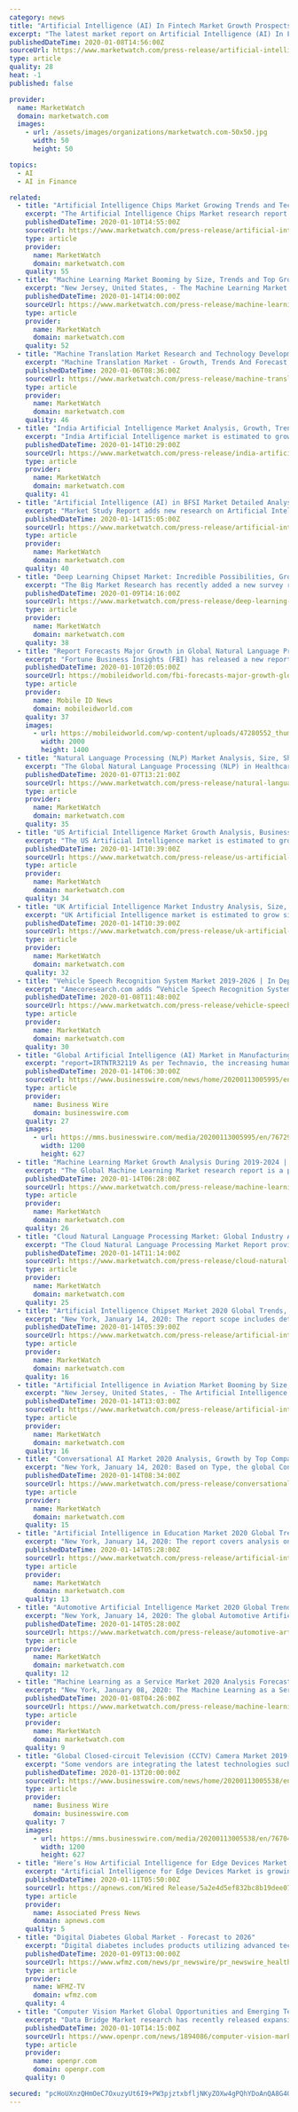 ```yaml
---
category: news
title: "Artificial Intelligence (AI) In Fintech Market Growth Prospects and Precise Outlook 2019 to 2025 | Autodesk, IBM, Microsoft, Oracle, SAP, Fanuc"
excerpt: "The latest market report on Artificial Intelligence (AI) In Fintech 2019 offers an in-depth analysis of this business vertical involving key information concerning industry deliverables, predominantly market tendencies,"
publishedDateTime: 2020-01-08T14:56:00Z
sourceUrl: https://www.marketwatch.com/press-release/artificial-intelligence-ai-in-fintech-market-growth-prospects-and-precise-outlook-2019-to-2025-autodesk-ibm-microsoft-oracle-sap-fanuc-2020-01-08
type: article
quality: 28
heat: -1
published: false

provider:
  name: MarketWatch
  domain: marketwatch.com
  images:
    - url: /assets/images/organizations/marketwatch.com-50x50.jpg
      width: 50
      height: 50

topics:
  - AI
  - AI in Finance

related:
  - title: "Artificial Intelligence Chips Market Growing Trends and Technology forecast 2019 to 2025"
    excerpt: "The Artificial Intelligence Chips Market research report includes analysis of factual data that provides research results, vital recommendations, conclusions, and other important information to the readers,"
    publishedDateTime: 2020-01-10T14:55:00Z
    sourceUrl: https://www.marketwatch.com/press-release/artificial-intelligence-chips-market-growing-trends-and-technology-forecast-2019-to-2025-2020-01-10
    type: article
    provider:
      name: MarketWatch
      domain: marketwatch.com
    quality: 55
  - title: "Machine Learning Market Booming by Size, Trends and Top Growing Companies- IBM, Microsoft, SAP, BigML, H2O.ai, SAS Institute"
    excerpt: "New Jersey, United States, - The Machine Learning Market is exhaustively researched and analyzed in the report to help market players to improve their business tactics and ensure long-term success. The authors of the report have used easy-to-understand language and uncomplicated statistical images but provided thorough information and detailed data on the global Machine Learning market."
    publishedDateTime: 2020-01-14T14:00:00Z
    sourceUrl: https://www.marketwatch.com/press-release/machine-learning-market-booming-by-size-trends-and-top-growing-companies--ibm-microsoft-sap-bigml-h2oai-sas-institute-2020-01-14
    type: article
    provider:
      name: MarketWatch
      domain: marketwatch.com
    quality: 52
  - title: "Machine Translation Market Research and Technology Developments 2020 to 2024"
    excerpt: "Machine Translation Market - Growth, Trends And Forecast (2020 - 2024) Machine translation (MT) refers to fully automated software that can translate source content into target languages. Humans may use MT to help them render text and speech into another language,"
    publishedDateTime: 2020-01-06T08:36:00Z
    sourceUrl: https://www.marketwatch.com/press-release/machine-translation-market-research-and-technology-developments-2020-to-2024-2020-01-06
    type: article
    provider:
      name: MarketWatch
      domain: marketwatch.com
    quality: 46
  - title: "India Artificial Intelligence Market Analysis, Growth, Trends and Forecast 2019 - 2025"
    excerpt: "India Artificial Intelligence market is estimated to grow significantly at a CAGR of 37.2% during the forecast period. There are a lot of opportunities available in AI technology in India with the increasing adoption of technologies."
    publishedDateTime: 2020-01-14T10:29:00Z
    sourceUrl: https://www.marketwatch.com/press-release/india-artificial-intelligence-market-analysis-growth-trends-and-forecast-2019---2025-2020-01-14
    type: article
    provider:
      name: MarketWatch
      domain: marketwatch.com
    quality: 41
  - title: "Artificial Intelligence (AI) in BFSI Market Detailed Analysis of Current Industry Figures with Forecasts Growth By 2024"
    excerpt: "Market Study Report adds new research on Artificial Intelligence (AI) in BFSI market, which is a detailed analysis of this business space inclusive of the trends, competitive landscape, and the market size."
    publishedDateTime: 2020-01-14T15:05:00Z
    sourceUrl: https://www.marketwatch.com/press-release/artificial-intelligence-ai-in-bfsi-market-detailed-analysis-of-current-industry-figures-with-forecasts-growth-by-2024-2020-01-14
    type: article
    provider:
      name: MarketWatch
      domain: marketwatch.com
    quality: 40
  - title: "Deep Learning Chipset Market: Incredible Possibilities, Growth with Industry Study, Detailed Analysis and Forecast To 2025"
    excerpt: "The Big Market Research has recently added a new survey report to their vivid and dynamic database. They have formulated this report by taking into consideration all the key aspects that tend to have an impact on the global Deep Learning Chipset Market share,"
    publishedDateTime: 2020-01-09T14:16:00Z
    sourceUrl: https://www.marketwatch.com/press-release/deep-learning-chipset-market-incredible-possibilities-growth-with-industry-study-detailed-analysis-and-forecast-to-2025-2020-01-09
    type: article
    provider:
      name: MarketWatch
      domain: marketwatch.com
    quality: 38
  - title: "Report Forecasts Major Growth in Global Natural Language Processing Market"
    excerpt: "Fortune Business Insights (FBI) has released a new report that predicts that the global market for Natural Language Processing (NLP) technology will reach $80.68 billion by 2026. That number reflects a CAGR of 32.4 percent, based on a 2018 market valuation of $8.61 billion. FBI credits the anticipated growth to big data, and the need to turn ..."
    publishedDateTime: 2020-01-10T20:05:00Z
    sourceUrl: https://mobileidworld.com/fbi-forecasts-major-growth-global-natural-language-processing-market-011003/
    type: article
    provider:
      name: Mobile ID News
      domain: mobileidworld.com
    quality: 37
    images:
      - url: https://mobileidworld.com/wp-content/uploads/47280552_thumbnail-1-e1455306435620.jpg
        width: 2000
        height: 1400
  - title: "Natural Language Processing (NLP) Market Analysis, Size, Share, Growth, Trends and Forecast to 2025"
    excerpt: "The Global Natural Language Processing (NLP) in Healthcare and Life Sciences Market was valued at USD 1.12 billion in 2016 and is projected to reach USD 6.24 billion by 2025, growing at a CAGR of 21.02% from 2017 to 2025."
    publishedDateTime: 2020-01-07T13:21:00Z
    sourceUrl: https://www.marketwatch.com/press-release/natural-language-processing-nlp-market-analysis-size-share-growth-trends-and-forecast-to-2025-2020-01-14
    type: article
    provider:
      name: MarketWatch
      domain: marketwatch.com
    quality: 35
  - title: "US Artificial Intelligence Market Growth Analysis, Business Opportunities and Future Scope Till 2025"
    excerpt: "The US Artificial Intelligence market is estimated to grow significantly at a CAGR of 35.9% during the forecast period. The factors that are contributing significantly to the market growth include investments in R&D,"
    publishedDateTime: 2020-01-14T10:39:00Z
    sourceUrl: https://www.marketwatch.com/press-release/us-artificial-intelligence-market-growth-analysis-business-opportunities-and-future-scope-till-2025-2020-01-14
    type: article
    provider:
      name: MarketWatch
      domain: marketwatch.com
    quality: 34
  - title: "UK Artificial Intelligence Market Industry Analysis, Size, Share, Growth, Trends and Forecast 2019 - 2025"
    excerpt: "UK Artificial Intelligence market is estimated to grow significantly at a CAGR of 35.9% during the forecast period. UK is the 3rd largest economy after Germany and France in Europe. The digitalization of banking,"
    publishedDateTime: 2020-01-14T10:39:00Z
    sourceUrl: https://www.marketwatch.com/press-release/uk-artificial-intelligence-market-industry-analysis-size-share-growth-trends-and-forecast-2019---2025-2020-01-14
    type: article
    provider:
      name: MarketWatch
      domain: marketwatch.com
    quality: 32
  - title: "Vehicle Speech Recognition System Market 2019-2026 | In Depth Analysis on Growth, Trends and Business Outlook"
    excerpt: "Amecoresearch.com adds “Vehicle Speech Recognition System Market 2019 Huge Demand, Increasing Growth and Future Scope with exponential CAGR” To Its Research Database. As the competition soars in the Global Vehicle Speech Recognition System Market,"
    publishedDateTime: 2020-01-08T11:48:00Z
    sourceUrl: https://www.marketwatch.com/press-release/vehicle-speech-recognition-system-market-2019-2026-in-depth-analysis-on-growth-trends-and-business-outlook-2020-01-08
    type: article
    provider:
      name: MarketWatch
      domain: marketwatch.com
    quality: 30
  - title: "Global Artificial Intelligence (AI) Market in Manufacturing Industry 2019-2023 | 31% CAGR Projection Through 2023 | Technavio"
    excerpt: "report=IRTNTR32119 As per Technavio, the increasing human-robot collaboration will have a positive impact on the market and contribute to its growth significantly over the forecast period. This research report also analyzes other important trends and market drivers that will affect market growth over 2019-2023. Global Artificial Intelligence ..."
    publishedDateTime: 2020-01-14T06:30:00Z
    sourceUrl: https://www.businesswire.com/news/home/20200113005995/en/Global-Artificial-Intelligence-AI-Market-Manufacturing-Industry
    type: article
    provider:
      name: Business Wire
      domain: businesswire.com
    quality: 27
    images:
      - url: https://mms.businesswire.com/media/20200113005995/en/767292/23/Global_Artificial_Intelligence_%28AI%29_Market_in_Manufacturing_Industry_2019-2023.jpg
        width: 1200
        height: 627
  - title: "Machine Learning Market Growth Analysis During 2019-2024 | Microsoft Corporation, SAP SE, Sas Institute Inc And More"
    excerpt: "The Global Machine Learning Market research report is a professional and in-depth study on the current state Industry. The Market research report provides an overview of the market development status and future outlook of the market."
    publishedDateTime: 2020-01-14T06:28:00Z
    sourceUrl: https://www.marketwatch.com/press-release/machine-learning-market-growth-analysis-during-2019-2024-microsoft-corporation-sap-se-sas-institute-inc-and-more-2020-01-14
    type: article
    provider:
      name: MarketWatch
      domain: marketwatch.com
    quality: 26
  - title: "Cloud Natural Language Processing Market: Global Industry Analysis, Size, Share, Trends, Growth and Forecast Till 2024"
    excerpt: "The Cloud Natural Language Processing Market Report provides a comprehensive analysis of growth trends prevailing in the global business domain. This report also provides definitive data concerning market,"
    publishedDateTime: 2020-01-14T11:14:00Z
    sourceUrl: https://www.marketwatch.com/press-release/cloud-natural-language-processing-market-global-industry-analysis-size-share-trends-growth-and-forecast-till-2024-2020-01-14
    type: article
    provider:
      name: MarketWatch
      domain: marketwatch.com
    quality: 25
  - title: "Artificial Intelligence Chipset Market 2020 Global Trends, Industry Share, Supply, Demand, Size, Growth and Forecast to 2025|MRE Analysis"
    excerpt: "New York, January 14, 2020: The report scope includes detailed competitive outlook covering market shares and profiles key participants in the global Artificial Intelligence Chipset market share. Major industry players with significant revenue share include Intel Co,"
    publishedDateTime: 2020-01-14T05:39:00Z
    sourceUrl: https://www.marketwatch.com/press-release/artificial-intelligence-chipset-market-2020-global-trends-industry-share-supply-demand-size-growth-and-forecast-to-2025mre-analysis-2020-01-14
    type: article
    provider:
      name: MarketWatch
      domain: marketwatch.com
    quality: 16
  - title: "Artificial Intelligence in Aviation Market Booming by Size, Trends and Top Growing Companies- Xilinx, IBM, Amazon, Nvidia, Microsoft"
    excerpt: "New Jersey, United States, - The Artificial Intelligence in Aviation Market is exhaustively researched and analyzed in the report to help market players to improve their business tactics and ensure long-term success."
    publishedDateTime: 2020-01-14T13:03:00Z
    sourceUrl: https://www.marketwatch.com/press-release/artificial-intelligence-in-aviation-market-booming-by-size-trends-and-top-growing-companies--xilinx-ibm-amazon-nvidia-microsoft-2020-01-14
    type: article
    provider:
      name: MarketWatch
      domain: marketwatch.com
    quality: 16
  - title: "Conversational AI Market 2020 Analysis, Growth by Top Companies, Trends by Types and Application, Forecast to 2025 – Market Research Engine"
    excerpt: "New York, January 14, 2020: Based on Type, the global Conversational AI market is segmented in Intelligent Virtual Assistants and Chatbots. The report also bifurcates the global Conversational AI market based on Technology in Machine Learning and Deep Learning,"
    publishedDateTime: 2020-01-14T08:34:00Z
    sourceUrl: https://www.marketwatch.com/press-release/conversational-ai-market-2020-analysis-growth-by-top-companies-trends-by-types-and-application-forecast-to-2025-market-research-engine-2020-01-14-41753458
    type: article
    provider:
      name: MarketWatch
      domain: marketwatch.com
    quality: 15
  - title: "Artificial Intelligence in Education Market 2020 Global Trends, Industry Share, Supply, Demand, Size, Growth and Forecast to 2025|MRE Analysis"
    excerpt: "New York, January 14, 2020: The report covers analysis on regional and country level market dynamics. The scope also covers competitive overview providing company market shares along with company profiles for major revenue contributing companies."
    publishedDateTime: 2020-01-14T05:28:00Z
    sourceUrl: https://www.marketwatch.com/press-release/artificial-intelligence-in-education-market-2020-global-trends-industry-share-supply-demand-size-growth-and-forecast-to-2025mre-analysis-2020-01-14
    type: article
    provider:
      name: MarketWatch
      domain: marketwatch.com
    quality: 13
  - title: "Automotive Artificial Intelligence Market 2020 Global Trends, Industry Share, Supply, Demand, Size, Growth and Forecast to 2025|MRE Analysis"
    excerpt: "New York, January 14, 2020: The global Automotive Artificial Intelligence market report provides geographic analysis covering regions, such as North America, Europe, Asia-Pacific, and Rest of the World."
    publishedDateTime: 2020-01-14T05:28:00Z
    sourceUrl: https://www.marketwatch.com/press-release/automotive-artificial-intelligence-market-2020-global-trends-industry-share-supply-demand-size-growth-and-forecast-to-2025mre-analysis-2020-01-14
    type: article
    provider:
      name: MarketWatch
      domain: marketwatch.com
    quality: 12
  - title: "Machine Learning as a Service Market 2020 Analysis Forecast Research and Development Report 2025 – Market Research Engine"
    excerpt: "New York, January 08, 2020: The Machine Learning as a Service Market is segmented on the lines of its component, organization size, end-user, application, and regional. Based on component segmentation it covers software and services."
    publishedDateTime: 2020-01-08T04:26:00Z
    sourceUrl: https://www.marketwatch.com/press-release/machine-learning-as-a-service-market-2020-analysis-forecast-research-and-development-report-2025-market-research-engine-2020-01-08
    type: article
    provider:
      name: MarketWatch
      domain: marketwatch.com
    quality: 9
  - title: "Global Closed-circuit Television (CCTV) Camera Market 2019-2023 | Introduction of Deep Learning Technology to Boost Growth | Technavio"
    excerpt: "Some vendors are integrating the latest technologies such as AI, deep learning, and machine learning with CCTVs to improve video surveillance capabilities. For instance, in 2018, Zhejiang Dahua Technology introduced IP-based cameras with built-in facial recognition technologies backed with AI deep learning algorithms for real-time monitoring."
    publishedDateTime: 2020-01-13T20:00:00Z
    sourceUrl: https://www.businesswire.com/news/home/20200113005538/en/Global-Closed-circuit-Television-CCTV-Camera-Market-2019-2023
    type: article
    provider:
      name: Business Wire
      domain: businesswire.com
    quality: 7
    images:
      - url: https://mms.businesswire.com/media/20200113005538/en/767042/23/Global_CCTV_Camera_Market_2019-2023.jpg
        width: 1200
        height: 627
  - title: "Here’s How Artificial Intelligence for Edge Devices Market Growing by 2029 | Arm, Alibaba and Apple"
    excerpt: "Artificial Intelligence for Edge Devices Market is growing due to the increasing demand forAutomotive, Consumer and Enterprise Robotics, Drones, Head-Mounted Displays, Smart Speakers, Mobile Phones, PCs/Tablets, Security Cameras will fuel the growth of the market. The prime purpose of the report is to present a comprehensive assessment of the ..."
    publishedDateTime: 2020-01-11T05:50:00Z
    sourceUrl: https://apnews.com/Wired Release/5a2e4d5ef832bc8b19dee0737e049865
    type: article
    provider:
      name: Associated Press News
      domain: apnews.com
    quality: 5
  - title: "Digital Diabetes Global Market - Forecast to 2026"
    excerpt: "Digital diabetes includes products utilizing advanced technologies for monitoring, managing and tools that help in deciding optimum therapy options in the patients suffering from ... technology advancements such as incorporating artificial intelligence to manage the diabetes are driving the market. However, privacy and data safety issues ..."
    publishedDateTime: 2020-01-09T13:00:00Z
    sourceUrl: https://www.wfmz.com/news/pr_newswire/pr_newswire_health/digital-diabetes-global-market---forecast-to/article_7a409362-c424-56c7-a666-4638e22b2ef2.html
    type: article
    provider:
      name: WFMZ-TV
      domain: wfmz.com
    quality: 4
  - title: "Computer Vision Market Global Opportunities and Emerging Technologies By Google, Facebook, Microsoft, Nvidia, Mercedes-Benz , IBM, Autoliv"
    excerpt: "Data Bridge Market research has recently released expansive research titled “Global Computer Vision Market 2019” guarantees you will remain better informed than your competition. In this global business document, market overview is given in terms of drivers, restraints, opportunities and challenges where each of this parameter is studied ..."
    publishedDateTime: 2020-01-10T14:15:00Z
    sourceUrl: https://www.openpr.com/news/1894086/computer-vision-market-global-opportunities-and-emerging
    type: article
    provider:
      name: openpr.com
      domain: openpr.com
    quality: 0

secured: "pcHoUXnzQHmOeC7OxuzyUt6I9+PW3pjztxbfljNKyZOXw4gPQhYDoAnQA8G4QhfJ93EjOmKfRs3xOoPYs8PeIs0clpFA5rnAZh51sH+Zj9wFd1UiewBPq8RzCivKALXbh73yABdT5I+Li1HCPx00UliB+OVmmQgaUs4tPFdE8IvPb+wyfXDqraobFenJpD5nifkfmu+QZVGYNcoWE6b8A63jcwGf4irj3WG+NqurmSy77+OPBMVv5JgUUWLSt2PD2AC0N+DpXx9Qy/vgoroL0ODO1dhKo66Qc61NJ+lo0+8=;MRsbz4zm1TnFMLVzrJW4Gw=="
---
```


